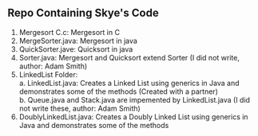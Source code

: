 ## Repo Containing Skye's Code
1. Mergesort C.c: Mergesort in C<br /> 
2. MergeSorter.java: Mergesort in java <br /> 
3. QuickSorter.jave: Quicksort in java <br /> 
4. Sorter.java: Mergesort and Quicksort extend Sorter (I did not write, author: Adam Smith) <br /> 
5. LinkedList Folder: <br />
    a. LinkedList.java: Creates a Linked List using generics in Java and demonstrates some of the methods (Created with a partner) <br/>
    b. Queue.java and Stack.java are impemented by LinkedList.java (I did not write these, author: Adam Smith)
6. DoublyLinkedList.java: Creates a Doubly Linked List using generics in Java and demonstrates some of the methods<br /> 
